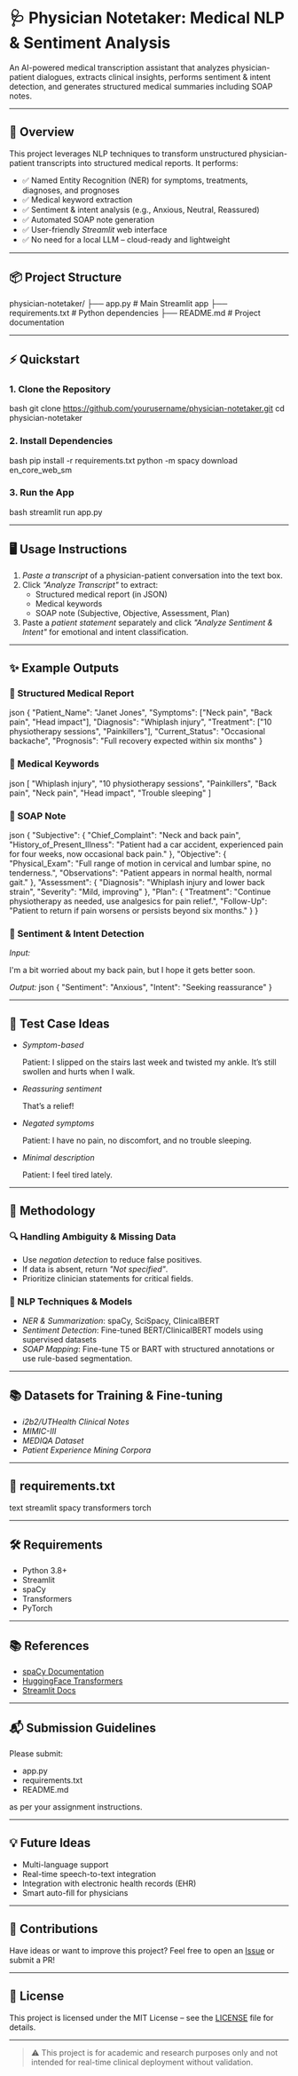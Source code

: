 # 🩺 Physician Notetaker: Medical NLP & Sentiment Analysis

An AI-powered medical transcription assistant that analyzes physician-patient dialogues, extracts clinical insights, performs sentiment & intent detection, and generates structured medical summaries including SOAP notes.

---

## 🚀 Overview

This project leverages NLP techniques to transform unstructured physician-patient transcripts into structured medical reports. It performs:

- ✅ Named Entity Recognition (NER) for symptoms, treatments, diagnoses, and prognoses  
- ✅ Medical keyword extraction  
- ✅ Sentiment & intent analysis (e.g., Anxious, Neutral, Reassured)  
- ✅ Automated SOAP note generation  
- ✅ User-friendly *Streamlit* web interface  
- ✅ No need for a local LLM – cloud-ready and lightweight  

---

## 📦 Project Structure


physician-notetaker/
├── app.py              # Main Streamlit app
├── requirements.txt    # Python dependencies
├── README.md           # Project documentation


---

## ⚡ Quickstart

### 1. Clone the Repository

bash
git clone https://github.com/yourusername/physician-notetaker.git
cd physician-notetaker


### 2. Install Dependencies

bash
pip install -r requirements.txt
python -m spacy download en_core_web_sm


### 3. Run the App

bash
streamlit run app.py


---

## 🖥 Usage Instructions

1. *Paste a transcript* of a physician-patient conversation into the text box.
2. Click *"Analyze Transcript"* to extract:
   - Structured medical report (in JSON)
   - Medical keywords
   - SOAP note (Subjective, Objective, Assessment, Plan)
3. Paste a *patient statement* separately and click *"Analyze Sentiment & Intent"* for emotional and intent classification.

---

## ✨ Example Outputs

### 🔹 Structured Medical Report

json
{
  "Patient_Name": "Janet Jones",
  "Symptoms": ["Neck pain", "Back pain", "Head impact"],
  "Diagnosis": "Whiplash injury",
  "Treatment": ["10 physiotherapy sessions", "Painkillers"],
  "Current_Status": "Occasional backache",
  "Prognosis": "Full recovery expected within six months"
}


### 🔹 Medical Keywords

json
[
  "Whiplash injury",
  "10 physiotherapy sessions",
  "Painkillers",
  "Back pain",
  "Neck pain",
  "Head impact",
  "Trouble sleeping"
]


### 🔹 SOAP Note

json
{
  "Subjective": {
    "Chief_Complaint": "Neck and back pain",
    "History_of_Present_Illness": "Patient had a car accident, experienced pain for four weeks, now occasional back pain."
  },
  "Objective": {
    "Physical_Exam": "Full range of motion in cervical and lumbar spine, no tenderness.",
    "Observations": "Patient appears in normal health, normal gait."
  },
  "Assessment": {
    "Diagnosis": "Whiplash injury and lower back strain",
    "Severity": "Mild, improving"
  },
  "Plan": {
    "Treatment": "Continue physiotherapy as needed, use analgesics for pain relief.",
    "Follow-Up": "Patient to return if pain worsens or persists beyond six months."
  }
}


### 🔹 Sentiment & Intent Detection

*Input:*

I'm a bit worried about my back pain, but I hope it gets better soon.


*Output:*
json
{
  "Sentiment": "Anxious",
  "Intent": "Seeking reassurance"
}


---

## 🧪 Test Case Ideas

- *Symptom-based*
  
  Patient: I slipped on the stairs last week and twisted my ankle. It’s still swollen and hurts when I walk.
  

- *Reassuring sentiment*
  
  That’s a relief!
  

- *Negated symptoms*
  
  Patient: I have no pain, no discomfort, and no trouble sleeping.
  

- *Minimal description*
  
  Patient: I feel tired lately.
  

---

## 🧠 Methodology

### 🔍 Handling Ambiguity & Missing Data
- Use *negation detection* to reduce false positives.
- If data is absent, return *"Not specified"*.
- Prioritize clinician statements for critical fields.

### 🤖 NLP Techniques & Models
- *NER & Summarization*: spaCy, SciSpacy, ClinicalBERT
- *Sentiment Detection*: Fine-tuned BERT/ClinicalBERT models using supervised datasets
- *SOAP Mapping*: Fine-tune T5 or BART with structured annotations or use rule-based segmentation.

---

## 📚 Datasets for Training & Fine-tuning

- *i2b2/UTHealth Clinical Notes*
- *MIMIC-III*
- *MEDIQA Dataset*
- *Patient Experience Mining Corpora*

---

## 📄 requirements.txt

text
streamlit
spacy
transformers
torch


---

## 🛠 Requirements

- Python 3.8+
- Streamlit
- spaCy
- Transformers
- PyTorch

---

## 📚 References

- [spaCy Documentation](https://spacy.io/usage)
- [HuggingFace Transformers](https://huggingface.co/transformers/)
- [Streamlit Docs](https://docs.streamlit.io/)

---

## 📬 Submission Guidelines

Please submit:
- app.py
- requirements.txt
- README.md

as per your assignment instructions.

---

## 💡 Future Ideas

- Multi-language support  
- Real-time speech-to-text integration  
- Integration with electronic health records (EHR)  
- Smart auto-fill for physicians

---

## 🤝 Contributions

Have ideas or want to improve this project? Feel free to open an [Issue](https://github.com/yourusername/physician-notetaker/issues) or submit a PR!

---

## 🔗 License

This project is licensed under the MIT License – see the [LICENSE](LICENSE) file for details.

---

> ⚠ This project is for academic and research purposes only and not intended for real-time clinical deployment without validation.
